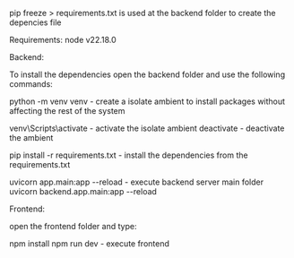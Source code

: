 pip freeze > requirements.txt is used at the backend folder to create the depencies file

Requirements: node v22.18.0

Backend:

To install the dependencies open the backend folder and use the following commands:

python -m venv venv - create a isolate ambient to install packages without affecting the rest of the system

venv\Scripts\activate - activate the isolate ambient deactivate - deactivate the ambient

pip install -r requirements.txt - install the dependencies from the requirements.txt

uvicorn app.main:app --reload - execute backend server main folder uvicorn backend.app.main:app --reload

Frontend:

open the frontend folder and type:

npm install npm run dev - execute frontend
